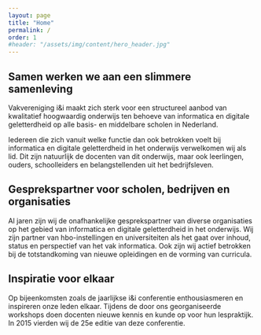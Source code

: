 ```yaml
---
layout: page
title: "Home"
permalink: /
order: 1
#header: "/assets/img/content/hero_header.jpg"
---
```


## Samen werken we aan een slimmere samenleving
Vakvereniging i&i maakt zich sterk voor een structureel aanbod van kwalitatief hoogwaardig onderwijs ten behoeve van informatica en digitale geletterdheid op alle basis- en middelbare scholen in Nederland.

Iedereen die zich vanuit welke functie dan ook betrokken voelt bij informatica en digitale geletterdheid in het onderwijs verwelkomen wij als lid. Dit zijn natuurlijk de docenten van dit onderwijs, maar ook leerlingen, ouders, schoolleiders en belangstellenden uit het bedrijfsleven.

## Gesprekspartner voor scholen, bedrijven en organisaties
Al jaren zijn wij de onafhankelijke gesprekspartner van diverse organisaties op het gebied van informatica en digitale geletterdheid in het onderwijs. Wij zijn partner van hbo-instellingen en universiteiten als het gaat over inhoud, status en perspectief van het vak informatica. Ook zijn wij actief betrokken bij de totstandkoming van nieuwe opleidingen en de vorming van curricula.

## Inspiratie voor elkaar
Op bijeenkomsten zoals de jaarlijkse i&i conferentie enthousiasmeren en inspireren onze leden elkaar. Tijdens de door ons georganiseerde workshops doen docenten nieuwe kennis en kunde op voor hun lespraktijk. In 2015 vierden wij de 25e editie van deze conferentie.

